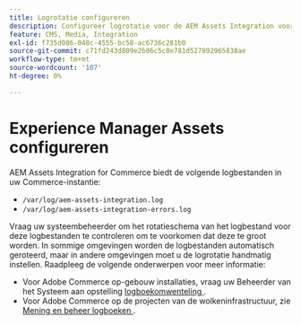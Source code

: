 ```yaml
---
title: Logrotatie configureren
description: Configureer logrotatie voor de AEM Assets Integration voor Commerce.
feature: CMS, Media, Integration
exl-id: f735d086-048c-4555-bc58-ac6736c281b0
source-git-commit: c71fd243d809e2b86c5c8e781d527892965838ae
workflow-type: tm+mt
source-wordcount: '107'
ht-degree: 0%

---
```


# Experience Manager Assets configureren

AEM Assets Integration for Commerce biedt de volgende logbestanden in uw Commerce-instantie:

- `/var/log/aem-assets-integration.log`
- `/var/log/aem-assets-integration-errors.log`

Vraag uw systeembeheerder om het rotatieschema van het logbestand voor deze logbestanden te controleren om te voorkomen dat deze te groot worden. In sommige omgevingen worden de logbestanden automatisch geroteerd, maar in andere omgevingen moet u de logrotatie handmatig instellen. Raadpleeg de volgende onderwerpen voor meer informatie:

- Voor Adobe Commerce op-gebouw installaties, vraag uw Beheerder van het Systeem aan opstelling [ logboekomwenteling ](https://experienceleague.adobe.com/docs/commerce-operations/installation-guide/next-steps/configuration.html?lang=nl-NL#server-settings).
- Voor Adobe Commerce op de projecten van de wolkeninfrastructuur, zie [ Mening en beheer logboeken ](https://experienceleague.adobe.com/docs/commerce-cloud-service/user-guide/develop/test/log-locations.html?lang=nl-NL).
